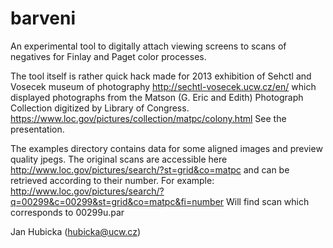 # barveni
An experimental tool to digitally attach viewing screens to scans of negatives for Finlay and Paget color processes.

The tool itself is rather quick hack made for 2013 exhibition of Sehctl and Vosecek museum of photography
  http://sechtl-vosecek.ucw.cz/en/
which displayed photographs from the Matson (G. Eric and Edith) Photograph
Collection digitized by Library of Congress.
  https://www.loc.gov/pictures/collection/matpc/colony.html
See the presentation.

The examples directory contains data for some aligned images and preview quality jpegs.  The original
scans are accessible here http://www.loc.gov/pictures/search/?st=grid&co=matpc and can be retrieved according
to their number.  For example:
 http://www.loc.gov/pictures/search/?q=00299&c=00299&st=grid&co=matpc&fi=number
Will find scan which corresponds to 00299u.par

Jan Hubicka (hubicka@ucw.cz)
